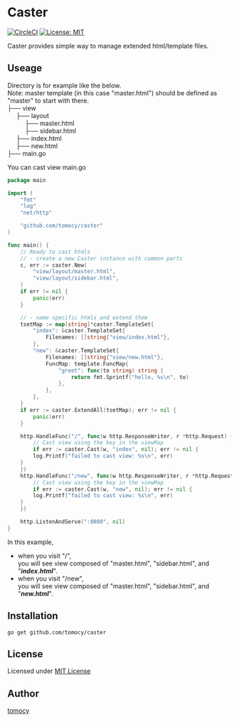 # Caster

[![CircleCI](https://circleci.com/gh/tomocy/caster.svg?style=svg)](https://circleci.com/gh/tomocy/caster)
[![License: MIT](https://img.shields.io/badge/License-MIT-yellow.svg)](https://opensource.org/licenses/MIT)

Caster provides simple way to manage extended html/template files.   

## Useage
Directory is for example like the below.   
Note: master template (in this case "master.html") should be defined as "master" to start with there.   
├── view   
&nbsp;&nbsp;&nbsp;&nbsp;&nbsp;├── layout   
&nbsp;&nbsp;&nbsp;&nbsp;&nbsp;&nbsp;&nbsp;&nbsp;&nbsp;&nbsp;├── master.html   
&nbsp;&nbsp;&nbsp;&nbsp;&nbsp;&nbsp;&nbsp;&nbsp;&nbsp;&nbsp;├── sidebar.html   
&nbsp;&nbsp;&nbsp;&nbsp;&nbsp;├── index.html   
&nbsp;&nbsp;&nbsp;&nbsp;&nbsp;├── new.html   
├── main.go   

You can cast view 
main.go
```go
package main

import (
    "fmt"
	"log"
	"net/http"

	"github.com/tomocy/caster"
)

func main() {
    // Ready to cast htmls
    // - create a new Caster instance with common parts
    c, err := caster.New(
        "view/layout/master.html",
        "view/layout/sidebar.html",
    )
    if err != nil {
        panic(err)
    }

    // - name specific htmls and extend them
    tsetMap := map[string]*caster.TemplateSet{
        "index": &caster.TemplateSet{
            Filenames: []string{"view/index.html"},
        },
        "new": &caster.TemplateSet{
            Filenames: []string{"view/new.html"},
            FuncMap: template.FuncMap{
                "greet": func(to string) string {
                    return fmt.Sprintf("hello, %s\n", to)
                },
            },
        },
    }
    if err := caster.ExtendAll(tsetMap); err != nil {
        panic(err)
    }

    http.HandleFunc("/", func(w http.ResponseWriter, r *http.Request) {
        // Cast view using the key in the viewMap
        if err := caster.Cast(w, "index", nil); err != nil {
		log.Printf("failed to cast view: %s\n", err)
	}
    })
    http.HandleFunc("/new", func(w http.ResponseWriter, r *http.Request) {
        // Cast view using the key in the viewMap
        if err := caster.Cast(w, "new", nil); err != nil {
		log.Printf("failed to cast view: %s\n", err)
	}
    })

    http.ListenAndServe(":8080", nil)
}
```

In this example,
- when you visit "/",  
you will see view composed of "master.html", "sidebar.html", and "***index.html***".
- when you visit "/new",  
you will see view composed of "master.html", "sidebar.html", and "***new.html***".

## Installation
```
go get github.com/tomocy/caster
```

## License
Licensed under [MIT License](/LICENSE)

## Author
[tomocy](https://github.com/tomocy)



